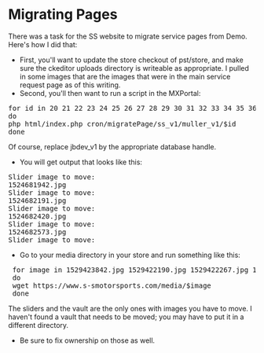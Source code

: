 Migrating Pages
===============

There was a task for the SS website to migrate service pages from Demo. Here's how I did that:

* First, you'll want to update the store checkout of pst/store, and make sure the ckeditor uploads directory is writeable as appropriate. I pulled in some images that are the images that were in the main service request page as of this writing.
* Second, you'll then want to run a script in the MXPortal:

<pre>
for id in 20 21 22 23 24 25 26 27 28 29 30 31 32 33 34 35 36 37 38 39 40 41 42 43 44 45 
do 
php html/index.php cron/migratePage/ss_v1/muller_v1/$id
done
</pre>

Of course, replace jbdev_v1 by the appropriate database handle.

* You will get output that looks like this:

<pre>
Slider image to move: 
1524681942.jpg
Slider image to move: 
1524682191.jpg
Slider image to move: 
1524682420.jpg
Slider image to move: 
1524682573.jpg
Slider image to move: 
</pre>

* Go to your media directory in your store and run something like this:

<pre>
 for image in 1529423842.jpg 1529422190.jpg 1529422267.jpg 1529422328.jpg 1529422363.jpg 1529422399.jpg 1529422582.jpg 1529422622.jpg 1529422751.jpg 1529423075.jpg 1529423201.jpg 1529423260.jpg 1529423290.jpg 1529423327.jpg 1529423363.jpg 1529423396.jpg 1529423422.jpg 1529423469.jpg 1529423506.jpg 1529423537.jpg 1529423571.jpg 1529423605.jpg 1529423635.jpg 1529423667.jpg 1529423694.jpg 1529423725.jpg
 do
 wget https://www.s-smotorsports.com/media/$image
 done
</pre>

The sliders and the vault are the only ones with images you have to move. I haven't found a vault that needs to be moved; you may have to put it in a different directory.

* Be sure to fix ownership on those as well.
